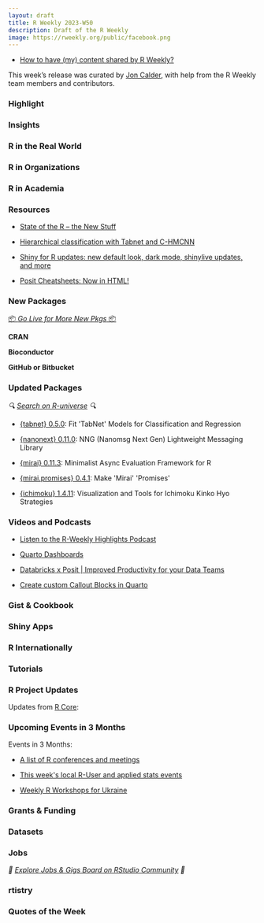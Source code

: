 ```yaml
---
layout: draft
title: R Weekly 2023-W50
description: Draft of the R Weekly
image: https://rweekly.org/public/facebook.png
---
```



+ [How to have (my) content shared by R Weekly?](https://github.com/rweekly/rweekly.org#how-to-have-my-content-shared-by-r-weekly)

This week’s release was curated by [Jon Calder](https://joncalder.co.za), with help from the R Weekly team members and contributors.



### Highlight



### Insights


### R in the Real World



### R in Organizations



### R in Academia



### Resources

+ [State of the R – the New Stuff](https://thingsinflow.dk/2023/12/06/state-of-the-r-the-new-stuff/)

+ [Hierarchical classification with Tabnet and C-HMCNN](https://mlverse.github.io/tabnet/articles/Hierarchical_classification.html)
 
+ [Shiny for R updates: new default look, dark mode, shinylive updates, and more](https://shiny.posit.co/blog/posts/shiny-r-1.8.0/)

+ [Posit Cheatsheets: Now in HTML!](https://posit.co/blog/posit-cheatsheets-now-in-html/)

### New Packages

<p class="added-hostname"><a href="https://rweekly.org/live" target="_blank" class="externalLink">📦 <i>Go Live for More New Pkgs</i> 📦</a></p>


**CRAN**



**Bioconductor**



**GitHub or Bitbucket**



### Updated Packages

<i>🔍 [Search on R-universe](https://r-universe.dev/search/) 🔍</i>

+ [{tabnet} 0.5.0](https://mlverse.github.io/tabnet/): Fit 'TabNet' Models for Classification and Regression

+ [{nanonext} 0.11.0](https://cran.r-project.org/package=nanonext): NNG (Nanomsg Next Gen) Lightweight Messaging Library

+ [{mirai} 0.11.3](https://cran.r-project.org/package=mirai): Minimalist Async Evaluation Framework for R

+ [{mirai.promises} 0.4.1](https://cran.r-project.org/package=mirai.promises): Make 'Mirai' 'Promises'

+ [{ichimoku} 1.4.11](https://cran.r-project.org/package=ichimoku): Visualization and Tools for Ichimoku Kinko Hyo Strategies

### Videos and Podcasts

+ [Listen to the R-Weekly Highlights Podcast](https://rweekly.fireside.fm/)

+ [Quarto Dashboards](https://www.youtube.com/watch?v=_VGJIPRGTy4)

+ [Databricks x Posit | Improved Productivity for your Data Teams](https://www.youtube.com/watch?v=iShpyDxzMeE)

+ [Create custom Callout Blocks in Quarto](https://www.youtube.com/watch?v=DDQO_3R-q74)

### Gist & Cookbook



### Shiny Apps



### R Internationally



### Tutorials



<!--<div class="post-more-begin></div><div class="post-more-end"></div>-->

### R Project Updates

Updates from [R Core](http://developer.r-project.org/blosxom.cgi/R-devel/NEWS):


### Upcoming Events in 3 Months

Events in 3 Months:


+ [A list of R conferences and meetings](https://jumpingrivers.github.io/meetingsR/events.html)

+ [This week's local R-User and applied stats events](https://community.rstudio.com/c/irl)

+ [Weekly R Workshops for Ukraine](https://sites.google.com/view/dariia-mykhailyshyna/main/r-workshops-for-ukraine)

### Grants & Funding


### Datasets


### Jobs

<i>💼 [Explore Jobs & Gigs Board on RStudio Community](https://community.rstudio.com/c/jobs/) 💼</i>

### rtistry


### Quotes of the Week
